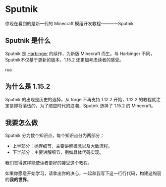 # Sputnik

你现在看到的是新一代的 Minecraft 模组开发教程————Sputnik

## Sputnik 是什么

Sputnik 是 [Harbinger][ref-1] 的续作，为新版 Minecraft 而生。与 Harbinger 不同，Sputnik不仅基于更新的版本，1.15.2 还更加考虑读者的感受。

rua


## 为什么是 1.15.2

Sputnik 的出现是历史的选择，从 forge 不再支持 1.12.2 开始，1.12.2 的教程就注定是即将落伍的，为了顺应时代的浪潮，Sputnik 选择了 1.15.2 的 Minecraft。

## 我要怎么做

Sputnik 分为数个知识点，每个知识点分为两部分：

- 上半部分：抛弃细节，主要讲解概念以及大致流程。
- 下半部分：主要讲解细节，例如具体代码实现。

我们觉得这样能使读者更好的接受这个教程。

如果你愿意开始学习，请拿出你的决心，一起和我写下这一行行代码，构建这绚丽的**我的世界**。

[ref-1]: https://harbinger.covertdragon.team

